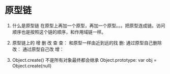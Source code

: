 # 原型链

1. 什么是原型链
    在原型上再加一个原型，再加一个原型。。。把原型连成链。访问顺序也是按照这个链的顺序，和作用域链一样。

2. 原型链上的 增 删 改 查
    查： 和原型一样由近到远的找
    删:  通过原型自己删除
    改： 通过原型自己改
    增： 

3. Object.create()
    不是所有对象最终都会继承 Object.prototype: var obj = Object.create(null)